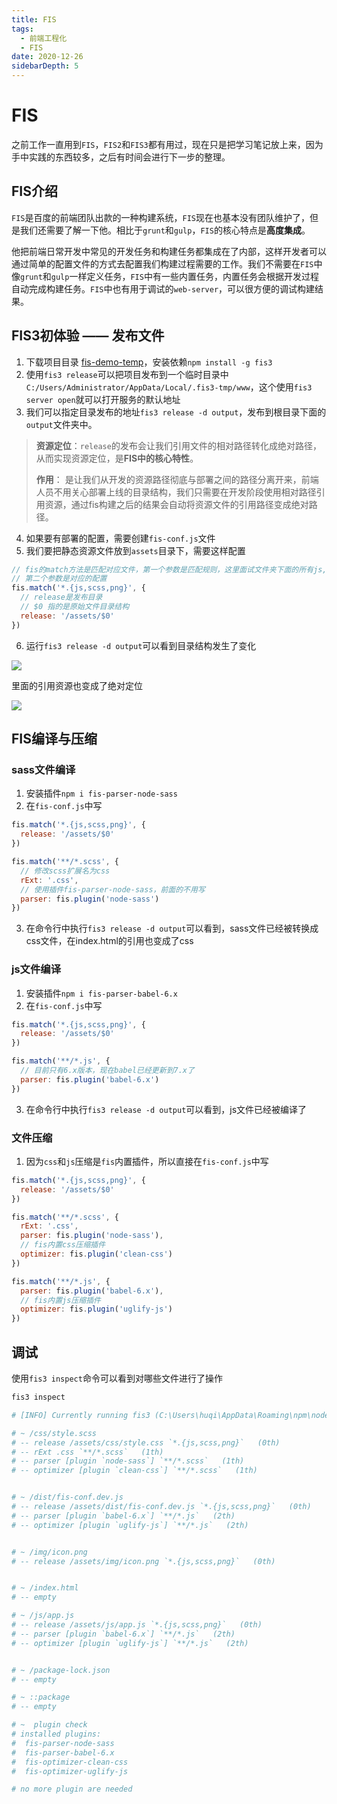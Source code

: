 ```yaml
---
title: FIS
tags:
  - 前端工程化
  - FIS
date: 2020-12-26
sidebarDepth: 5
---
```

# FIS

之前工作一直用到`FIS`，`FIS2`和`FIS3`都有用过，现在只是把学习笔记放上来，因为手中实践的东西较多，之后有时间会进行下一步的整理。
## FIS介绍
`FIS`是百度的前端团队出款的一种构建系统，`FIS`现在也基本没有团队维护了，但是我们还需要了解一下他。相比于`grunt`和`gulp`，`FIS`的核心特点是**高度集成**。

他把前端日常开发中常见的开发任务和构建任务都集成在了内部，这样开发者可以通过简单的配置文件的方式去配置我们构建过程需要的工作。我们不需要在`FIS`中像`grunt`和`gulp`一样定义任务，`FIS`中有一些内置任务，内置任务会根据开发过程自动完成构建任务。`FIS`中也有用于调试的`web-server`，可以很方便的调试构建结果。

## FIS3初体验 —— 发布文件
1. 下载项目目录 [fis-demo-temp](https://github.com/a1burning/demofiles/tree/master/fis-demo-temp)，安装依赖`npm install -g fis3`
2. 使用`fis3 release`可以把项目发布到一个临时目录中`C:/Users/Administrator/AppData/Local/.fis3-tmp/www`，这个使用`fis3 server open`就可以打开服务的默认地址
3. 我们可以指定目录发布的地址`fis3 release -d output`，发布到根目录下面的`output`文件夹中。

> **资源定位**：`release`的发布会让我们引用文件的相对路径转化成绝对路径，从而实现资源定位，是**FIS中的核心特性**。
>
> **作用**： 是让我们从开发的资源路径彻底与部署之间的路径分离开来，前端人员不用关心部署上线的目录结构，我们只需要在开发阶段使用相对路径引用资源，通过fis构建之后的结果会自动将资源文件的引用路径变成绝对路径。

4. 如果要有部署的配置，需要创建`fis-conf.js`文件
5. 我们要把静态资源文件放到`assets`目录下，需要这样配置

```js
// fis的match方法是匹配对应文件，第一个参数是匹配规则，这里面试文件夹下面的所有js,scss,png文件
// 第二个参数是对应的配置
fis.match('*.{js,scss,png}', {
  // release是发布目录
  // $0 指的是原始文件目录结构
  release: '/assets/$0'
})
```

6. 运行`fis3 release -d output`可以看到目录结构发生了变化

![](https://p3-juejin.byteimg.com/tos-cn-i-k3u1fbpfcp/3b662c5539db41dab33f2914f6f3dee8~tplv-k3u1fbpfcp-watermark.image)

里面的引用资源也变成了绝对定位

![](https://p9-juejin.byteimg.com/tos-cn-i-k3u1fbpfcp/3e1eecb62c9e4912a875ddbaae714d9b~tplv-k3u1fbpfcp-watermark.image)

## FIS编译与压缩
### sass文件编译
1. 安装插件`npm i fis-parser-node-sass`
2. 在`fis-conf.js`中写

```js
fis.match('*.{js,scss,png}', {
  release: '/assets/$0'
})

fis.match('**/*.scss', {
  // 修改scss扩展名为css
  rExt: '.css',
  // 使用插件fis-parser-node-sass，前面的不用写
  parser: fis.plugin('node-sass')
})
```
3. 在命令行中执行`fis3 release -d output`可以看到，sass文件已经被转换成css文件，在index.html的引用也变成了css

### js文件编译
1. 安装插件`npm i fis-parser-babel-6.x`
2. 在`fis-conf.js`中写

```js
fis.match('*.{js,scss,png}', {
  release: '/assets/$0'
})

fis.match('**/*.js', {
  // 目前只有6.x版本，现在babel已经更新到7.x了
  parser: fis.plugin('babel-6.x')
})
```
3. 在命令行中执行`fis3 release -d output`可以看到，js文件已经被编译了

### 文件压缩
1. 因为`css`和`js`压缩是`fis`内置插件，所以直接在`fis-conf.js`中写

```js
fis.match('*.{js,scss,png}', {
  release: '/assets/$0'
})

fis.match('**/*.scss', {
  rExt: '.css',
  parser: fis.plugin('node-sass'),
  // fis内置css压缩插件
  optimizer: fis.plugin('clean-css')
})

fis.match('**/*.js', {
  parser: fis.plugin('babel-6.x'),
  // fis内置js压缩插件
  optimizer: fis.plugin('uglify-js')
})
```

## 调试
使用`fis3 inspect`命令可以看到对哪些文件进行了操作
```bash
fis3 inspect

# [INFO] Currently running fis3 (C:\Users\huqi\AppData\Roaming\npm\node_modules\fis3\)

# ~ /css/style.scss
# -- release /assets/css/style.css `*.{js,scss,png}`   (0th)
# -- rExt .css `**/*.scss`   (1th)
# -- parser [plugin `node-sass`] `**/*.scss`   (1th)
# -- optimizer [plugin `clean-css`] `**/*.scss`   (1th)


# ~ /dist/fis-conf.dev.js
# -- release /assets/dist/fis-conf.dev.js `*.{js,scss,png}`   (0th)
# -- parser [plugin `babel-6.x`] `**/*.js`   (2th)
# -- optimizer [plugin `uglify-js`] `**/*.js`   (2th)


# ~ /img/icon.png
# -- release /assets/img/icon.png `*.{js,scss,png}`   (0th)


# ~ /index.html
# -- empty

# ~ /js/app.js
# -- release /assets/js/app.js `*.{js,scss,png}`   (0th)
# -- parser [plugin `babel-6.x`] `**/*.js`   (2th)
# -- optimizer [plugin `uglify-js`] `**/*.js`   (2th)


# ~ /package-lock.json
# -- empty

# ~ ::package
# -- empty

# ~  plugin check
# installed plugins:
#  fis-parser-node-sass
#  fis-parser-babel-6.x
#  fis-optimizer-clean-css
#  fis-optimizer-uglify-js

# no more plugin are needed
```


